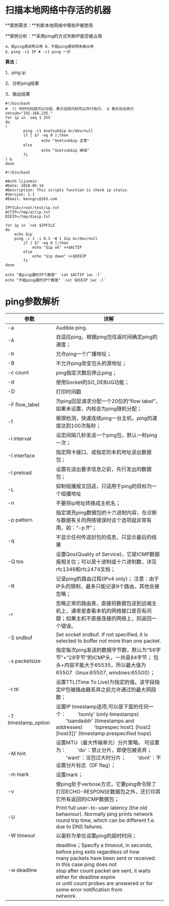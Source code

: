# 扫描本地网络中存活的机器

**案例需求：**判断本地网络中哪些IP被使用

**案例分析：**采用ping的方式判断IP是否被占用

```shell
a、能ping通说明占用 b、不能ping通说明未被占用
b、ping -c1 IP # -c1 ping 一次
```

**算法：**

1、ping ip

2、分析ping结果

3、输出结果

```shell
#!/bin/bash
#  () 中的代码段可以分组，表示这段代码可以并行执行， & 表示后台执行
netsub="192.168.235."
for ip in `seq 1 255`
do
(
        ping -c1 $netsub$ip &>/dev/null
        if [ $? -eq 0 ];then
                echo "$netsub$ip 正常"
        else
                echo "$netsub$ip 掉线"
        fi
) &
done
```

```shell
#!/bin/bash
 
#Auth lijunmin
#Date: 2018-05-14
#Description: This scripts function is check ip status.
#Version: 1.1
#Email: benngcc@163.com
 
IPFILE=/root/test/ip.txt
ACTIP=/tmp/actip.txt
DIEIP=/tmp/dieip.txt
 
for ip in `cat $IPFILE`
do
	echo $ip
    ping -c 1 -i 0.3 -W 1 $ip &>/dev/null
        if [ $? -eq 0 ];then
            echo "$ip ok" >>$ACTIP
        else
            echo "$ip down" >>$DIEIP
        fi
done
 
echo "能ping通的IP个数是" `cat $ACTIP |wc -l`
echo "不能ping通的IP个数是" `cat $DIEIP |wc -l` 
```

# ping参数解析

| 参数                | 详解                                                         |
| ------------------- | ------------------------------------------------------------ |
| -a                  | Audible ping.                                                |
| -A                  | 自适应ping，根据ping包往返时间确定ping的速度；               |
| -b                  | 允许ping一个广播地址；                                       |
| -B                  | 不允许ping改变包头的源地址；                                 |
| -c count            | ping指定次数后停止ping；                                     |
| -d                  | 使用Socket的SO_DEBUG功能；                                   |
| -D                  | 打印时间戳                                                   |
| -F flow_label       | 为ping回显请求分配一个20位的“flow label”，如果未设置，内核会为ping随机分配； |
| -f                  | 极限检测，快速连续ping一台主机，ping的速度达到100次每秒；    |
| -i interval         | 设定间隔几秒发送一个ping包，默认一秒ping一次；               |
| -I interface        | 指定网卡接口、或指定的本机地址送出数据包；                   |
| -l preload          | 设置在送出要求信息之前，先行发出的数据包；                   |
| -L                  | 抑制组播报文回送，只适用于ping的目标为一个组播地址           |
| -n                  | 不要将ip地址转换成主机名；                                   |
| -p pattern          | 指定填充ping数据包的十六进制内容，在诊断与数据有关的网络错误时这个选项就非常有用，如：“-p ff”； |
| -q                  | 不显示任何传送封包的信息，只显示最后的结果                   |
| -Q tos              | 设置Qos(Quality of Service)，它是ICMP数据报相关位；可以是十进制或十六进制数，详见rfc1349和rfc2474文档； |
| -R                  | 记录ping的路由过程(IPv4 only)； 注意：由于IP头的限制，最多只能记录9个路由，其他会被忽略； |
| -r                  | 忽略正常的路由表，直接将数据包送到远端主机上，通常是查看本机的网络接口是否有问题；如果主机不直接连接的网络上，则返回一个错误。 |
| -S sndbuf           | Set socket sndbuf. If not specified, it is selected to buffer not more than one packet. |
| -s packetsize       | 指定每次ping发送的数据字节数，默认为“56字节”+“28字节”的ICMP头，一共是84字节； 包头+内容不能大于65535，所以最大值为65507（linux:65507, windows:65500）； |
| -t ttl              | 设置TTL(Time To Live)为指定的值。该字段指定IP包被路由器丢弃之前允许通过的最大网段数； |
| -T timestamp_option | 设置IP timestamp选项,可以是下面的任何一个： 　　'tsonly' (only timestamps) 　　'tsandaddr' (timestamps and addresses) 　　'tsprespec host1 [host2 [host3]]' (timestamp prespecified hops). |
| -M hint             | 设置MTU（最大传输单元）分片策略。 可设置为： 　　'do'：禁止分片，即使包被丢弃； 　　'want'：当包过大时分片； 　　'dont'：不设置分片标志（DF flag）； |
| -m mark             | 设置mark；                                                   |
| -v                  | 使ping处于verbose方式，它要ping命令除了打印ECHO-RESPONSE数据包之外，还打印其它所有返回的ICMP数据包； |
| -U                  | Print full user-to-user latency (the old behaviour). Normally ping prints network round trip time, which can be different f.e. due to DNS failures. |
| -W timeout          | 以毫秒为单位设置ping的超时时间；                             |
| -w deadline         | deadline；Specify a timeout, in seconds, before ping exits regardless of how<br/>many packets have been sent or received. In this case ping does not<br/>stop after count packet are sent, it waits either for deadline expire<br/>or until count probes are answered or for some error notification from<br/>network. |


